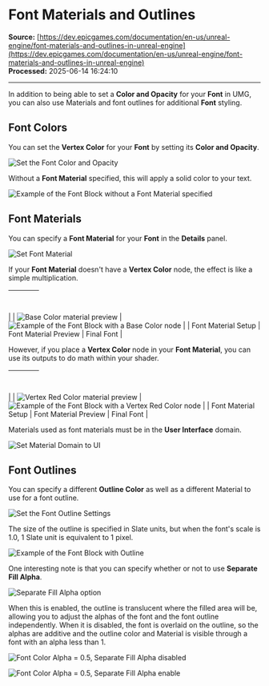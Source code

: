 # Font Materials and Outlines

**Source:** [https://dev.epicgames.com/documentation/en-us/unreal-engine/font-materials-and-outlines-in-unreal-engine](https://dev.epicgames.com/documentation/en-us/unreal-engine/font-materials-and-outlines-in-unreal-engine)  
**Processed:** 2025-06-14 16:24:10

---

In addition to being able to set a **Color and Opacity** for your **Font** in UMG, you can also use Materials and font outlines for additional **Font** styling.

## Font Colors

You can set the **Vertex Color** for your **Font** by setting its **Color and Opacity**.

![Set the Font Color and Opacity](https://d1iv7db44yhgxn.cloudfront.net/documentation/images/ffd8649b-1851-432d-b765-2adbd07ead6d/ue5_1-01-set-color.png "Set the Font Color and Opacity")

Without a **Font Material** specified, this will apply a solid color to your text.

![Example of the Font Block without a Font Material specified](https://d1iv7db44yhgxn.cloudfront.net/documentation/images/bdb47391-a20a-4fed-8fd9-8cff30768e34/ue5_1-02-example-text-block-1.png "Example of the Font Block without a Font Material specified")

## Font Materials

You can specify a **Font Material** for your **Font** in the **Details** panel.

![Set Font Material](https://d1iv7db44yhgxn.cloudfront.net/documentation/images/2750c90d-cc73-4762-bb50-cfaaf98f5334/ue5_1-03-set-font-material.png "Set Font Material")

If your **Font Material** doesn't have a **Vertex Color** node, the effect is like a simple multiplication.

|   |   |   |
| --- | --- | --- |
| 
 | ![Base Color material preview](https://d1iv7db44yhgxn.cloudfront.net/documentation/images/7cfc9555-2509-4eef-9921-e6f847dde6f0/ue5_1-05-preview-1.png) | ![Example of the Font Block with a Base Color node](https://d1iv7db44yhgxn.cloudfront.net/documentation/images/c61c6af6-2872-4b46-95df-064d897ce160/ue5_1-06-example-text-block-2a.png) |
| Font Material Setup | Font Material Preview | Final Font |

However, if you place a **Vertex Color** node in your **Font Material**, you can use its outputs to do math within your shader.

|   |   |   |
| --- | --- | --- |
| 
 | ![Vertex Red Color material preview](https://d1iv7db44yhgxn.cloudfront.net/documentation/images/7163f95a-008d-47d2-ae34-51cb8bc7ce28/ue5_1-08-preview-2.png) | ![Example of the Font Block with a Vertex Red Color node](https://d1iv7db44yhgxn.cloudfront.net/documentation/images/be43b5be-aea6-4314-8e0a-c80baf062b4f/ue5_1-09-example-text-block-2b.png) |
| Font Material Setup | Font Material Preview | Final Font |

Materials used as font materials must be in the **User Interface** domain.

![Set Material Domain to UI](https://d1iv7db44yhgxn.cloudfront.net/documentation/images/499215a1-3adb-4bed-9618-5bdd20d25749/ue5_1-10-set-domain.png "Set Material Domain to UI")

## Font Outlines

You can specify a different **Outline Color** as well as a different Material to use for a font outline.

![Set the Font Outline Settings](https://d1iv7db44yhgxn.cloudfront.net/documentation/images/dd8bf273-1d73-40ac-8f46-65b0480e854c/ue5_1-11-outline-settings.png "Set the Font Outline Settings")

The size of the outline is specified in Slate units, but when the font's scale is 1.0, 1 Slate unit is equivalent to 1 pixel.

![Example of the Font Block with Outline](https://d1iv7db44yhgxn.cloudfront.net/documentation/images/45fd7ffa-a12e-4891-8c18-1c1a62bb6ce9/ue5_1-12-example-text-block-3.png "Example of the Font Block with Outline")

One interesting note is that you can specify whether or not to use **Separate Fill Alpha**.

![Separate Fill Alpha option](https://d1iv7db44yhgxn.cloudfront.net/documentation/images/23bb7b46-aa4e-434a-a98d-53c33600ddc0/ue5_1-13-separate-fill-alpha.png "Separate Fill Alpha option")

When this is enabled, the outline is translucent where the filled area will be, allowing you to adjust the alphas of the font and the font outline independently. When it is disabled, the font is overlaid on the outline, so the alphas are additive and the outline color and Material is visible through a font with an alpha less than 1.

![Font Color Alpha = 0.5, Separate Fill Alpha disabled](https://d1iv7db44yhgxn.cloudfront.net/documentation/images/c6ff0d9a-ce4f-48bf-9947-31a13b64acb2/ue5_1-14-separate-fill-alpha-disable.png)

![Font Color Alpha = 0.5, Separate Fill Alpha enable](https://d1iv7db44yhgxn.cloudfront.net/documentation/images/1a57d1d5-b9a8-4a3b-882c-b6b9f051a9d5/ue5_1-15-separate-fill-alpha-enable.png)